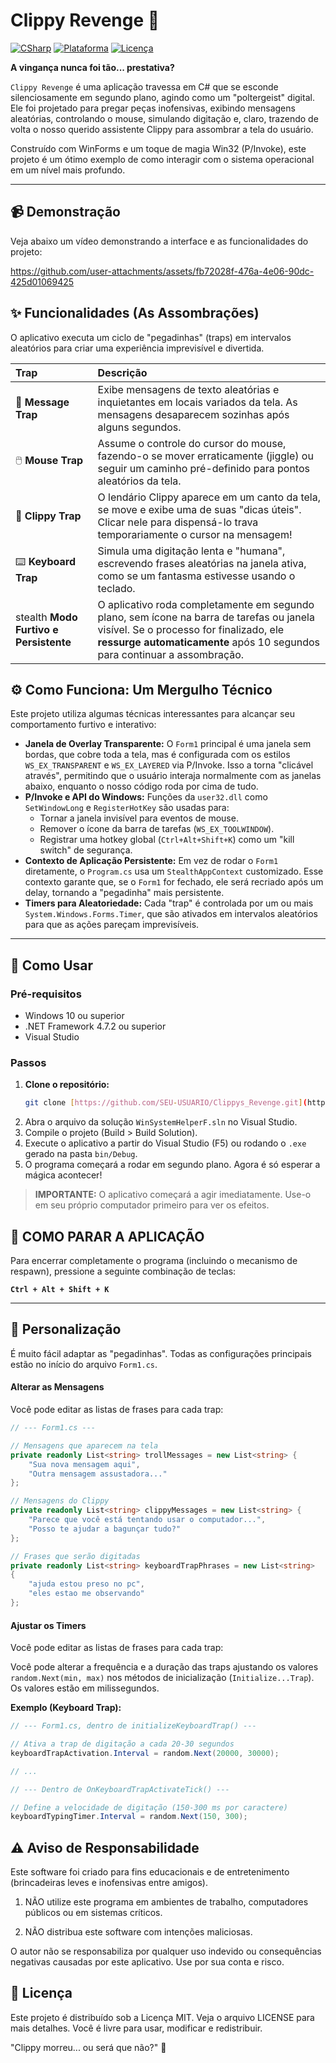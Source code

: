# Clippy Revenge 👻

[![CSharp](https://img.shields.io/badge/Linguagem-C%23-239120?style=for-the-badge&logo=c-sharp&logoColor=white)](https://docs.microsoft.com/pt-br/dotnet/csharp/)
[![Plataforma](https://img.shields.io/badge/Plataforma-Windows-0078D6?style=for-the-badge&logo=windows)](https://www.microsoft.com/pt-br/windows)
[![Licença](https://img.shields.io/badge/Licença-MIT-green.svg?style=for-the-badge)](LICENSE)

**A vingança nunca foi tão... prestativa?**

`Clippy Revenge` é uma aplicação travessa em C# que se esconde silenciosamente em segundo plano, agindo como um "poltergeist" digital. Ele foi projetado para pregar peças inofensivas, exibindo mensagens aleatórias, controlando o mouse, simulando digitação e, claro, trazendo de volta o nosso querido assistente Clippy para assombrar a tela do usuário.

Construído com WinForms e um toque de magia Win32 (P/Invoke), este projeto é um ótimo exemplo de como interagir com o sistema operacional em um nível mais profundo.

---
## 📹 Demonstração

Veja abaixo um vídeo demonstrando a interface e as funcionalidades do projeto:

https://github.com/user-attachments/assets/fb72028f-476a-4e06-90dc-425d01069425


## ✨ Funcionalidades (As Assombrações)

O aplicativo executa um ciclo de "pegadinhas" (traps) em intervalos aleatórios para criar uma experiência imprevisível e divertida.

| Trap | Descrição |
| :--- | :--- |
| 💬 **Message Trap** | Exibe mensagens de texto aleatórias e inquietantes em locais variados da tela. As mensagens desaparecem sozinhas após alguns segundos. |
| 🖱️ **Mouse Trap** | Assume o controle do cursor do mouse, fazendo-o se mover erraticamente (jiggle) ou seguir um caminho pré-definido para pontos aleatórios da tela. |
| 📎 **Clippy Trap** | O lendário Clippy aparece em um canto da tela, se move e exibe uma de suas "dicas úteis". Clicar nele para dispensá-lo trava temporariamente o cursor na mensagem! |
| ⌨️ **Keyboard Trap** | Simula uma digitação lenta e "humana", escrevendo frases aleatórias na janela ativa, como se um fantasma estivesse usando o teclado. |
|  stealth **Modo Furtivo e Persistente** | O aplicativo roda completamente em segundo plano, sem ícone na barra de tarefas ou janela visível. Se o processo for finalizado, ele **ressurge automaticamente** após 10 segundos para continuar a assombração. |

## ⚙️ Como Funciona: Um Mergulho Técnico

Este projeto utiliza algumas técnicas interessantes para alcançar seu comportamento furtivo e interativo:

-   **Janela de Overlay Transparente:** O `Form1` principal é uma janela sem bordas, que cobre toda a tela, mas é configurada com os estilos `WS_EX_TRANSPARENT` e `WS_EX_LAYERED` via P/Invoke. Isso a torna "clicável através", permitindo que o usuário interaja normalmente com as janelas abaixo, enquanto o nosso código roda por cima de tudo.
-   **P/Invoke e API do Windows:** Funções da `user32.dll` como `SetWindowLong` e `RegisterHotKey` são usadas para:
    -   Tornar a janela invisível para eventos de mouse.
    -   Remover o ícone da barra de tarefas (`WS_EX_TOOLWINDOW`).
    -   Registrar uma hotkey global (`Ctrl+Alt+Shift+K`) como um "kill switch" de segurança.
-   **Contexto de Aplicação Persistente:** Em vez de rodar o `Form1` diretamente, o `Program.cs` usa um `StealthAppContext` customizado. Esse contexto garante que, se o `Form1` for fechado, ele será recriado após um delay, tornando a "pegadinha" mais persistente.
-   **Timers para Aleatoriedade:** Cada "trap" é controlada por um ou mais `System.Windows.Forms.Timer`, que são ativados em intervalos aleatórios para que as ações pareçam imprevisíveis.

---

## 🚀 Como Usar

### Pré-requisitos

-   Windows 10 ou superior
-   .NET Framework 4.7.2 ou superior
-   Visual Studio

### Passos

1.  **Clone o repositório:**
    ```bash
    git clone [https://github.com/SEU-USUARIO/Clippys_Revenge.git](https://github.com/SEU-USUARIO/Clippys_Revenge.git)
    ```
2.  Abra o arquivo da solução `WinSystemHelperF.sln` no Visual Studio.
3.  Compile o projeto (Build > Build Solution).
4.  Execute o aplicativo a partir do Visual Studio (F5) ou rodando o `.exe` gerado na pasta `bin/Debug`.
5.  O programa começará a rodar em segundo plano. Agora é só esperar a mágica acontecer!

> **IMPORTANTE:** O aplicativo começará a agir imediatamente. Use-o em seu próprio computador primeiro para ver os efeitos.

## 🛑 **COMO PARAR A APLICAÇÃO**

Para encerrar completamente o programa (incluindo o mecanismo de respawn), pressione a seguinte combinação de teclas:

**`Ctrl + Alt + Shift + K`**

---

## 🔧 Personalização

É muito fácil adaptar as "pegadinhas". Todas as configurações principais estão no início do arquivo `Form1.cs`.

#### Alterar as Mensagens

Você pode editar as listas de frases para cada trap:

```csharp
// --- Form1.cs ---

// Mensagens que aparecem na tela
private readonly List<string> trollMessages = new List<string> {
    "Sua nova mensagem aqui",
    "Outra mensagem assustadora..."
};

// Mensagens do Clippy
private readonly List<string> clippyMessages = new List<string> {
    "Parece que você está tentando usar o computador...",
    "Posso te ajudar a bagunçar tudo?"
};

// Frases que serão digitadas
private readonly List<string> keyboardTrapPhrases = new List<string>
{
    "ajuda estou preso no pc",
    "eles estao me observando"
};
```

#### Ajustar os Timers
Você pode editar as listas de frases para cada trap:

Você pode alterar a frequência e a duração das traps ajustando os valores `random.Next(min, max)` nos métodos de inicialização (`Initialize...Trap`). Os valores estão em milissegundos.

**Exemplo (Keyboard Trap):**
```csharp
// --- Form1.cs, dentro de initializeKeyboardTrap() ---

// Ativa a trap de digitação a cada 20-30 segundos
keyboardTrapActivation.Interval = random.Next(20000, 30000);

// ...

// --- Dentro de OnKeyboardTrapActivateTick() ---

// Define a velocidade de digitação (150-300 ms por caractere)
keyboardTypingTimer.Interval = random.Next(150, 300);
```

## ⚠️ Aviso de Responsabilidade

Este software foi criado para fins educacionais e de entretenimento (brincadeiras leves e inofensivas entre amigos).

1. NÃO utilize este programa em ambientes de trabalho, computadores públicos ou em sistemas críticos.

2. NÃO distribua este software com intenções maliciosas.

O autor não se responsabiliza por qualquer uso indevido ou consequências negativas causadas por este aplicativo. Use por sua conta e risco.

 ## 📄 Licença
 Este projeto é distribuído sob a Licença MIT. Veja o arquivo LICENSE para mais detalhes. Você é livre para usar, modificar e redistribuir.

 "Clippy morreu... ou será que não?" 👻

